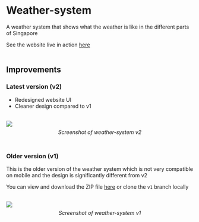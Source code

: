 # Weather-system
A weather system that shows what the weather is like in the different parts of Singapore

See the website live in action [here](https://sgweather.netlify.app)<br><br>

## Improvements
### Latest version (v2)

<ul>
  <li>Redesigned website UI</li>
  <li>Cleaner design compared to v1</li>
</ul><br>

<img src="https://github.com/jadenlohh/weather-system/blob/v2/images/v2-screenshot.png">
<p align="center" style="line-height: 0.1;"><i>Screenshot of weather-system v2</i></p><br>

### Older version (v1)

This is the older version of the weather system which is not very compatible on mobile and the design is significantly different from v2

You can view and download the ZIP file [here](https://github.com/jadenlohh/weather-system/archive/refs/heads/v1.zip) or clone the ```v1``` branch locally<br><br>

<img src="https://github.com/jadenlohh/weather-system/blob/v2/images/v1-screenshot.png">
<p align="center" style="line-height: 0.1;"><i>Screenshot of weather-system v1</i></p>
